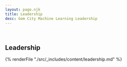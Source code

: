 ```yaml
---
layout: page.njk
title: Leadership
desc: Gem City Machine Learning Leadership
---
```



<br>

## Leadership

{% renderFile "./src/_includes/content/leadership.md" %}

